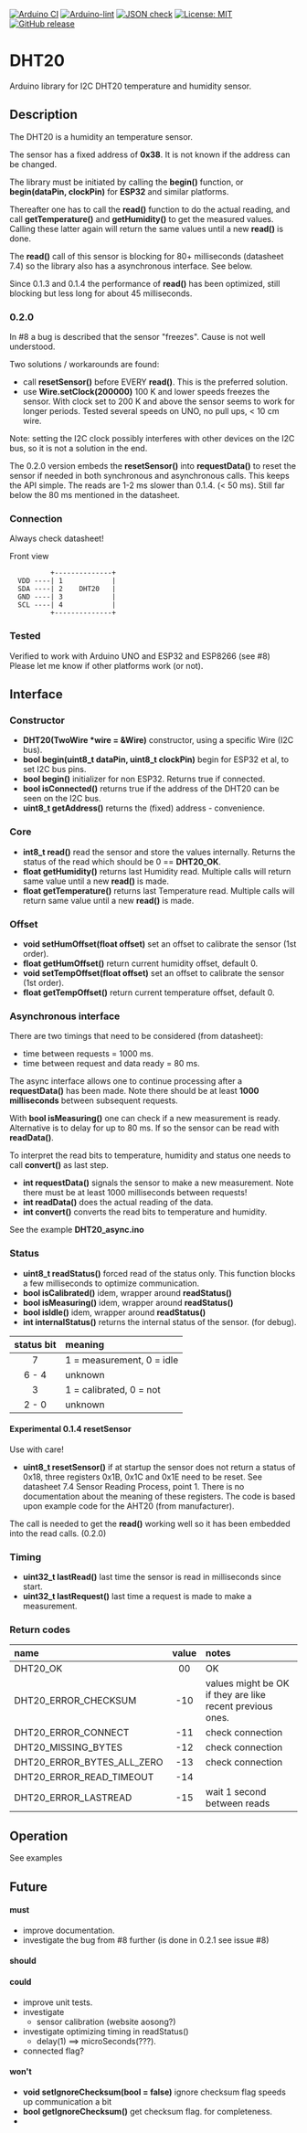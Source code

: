 
[![Arduino CI](https://github.com/RobTillaart/DHT20/workflows/Arduino%20CI/badge.svg)](https://github.com/marketplace/actions/arduino_ci)
[![Arduino-lint](https://github.com/RobTillaart/DHT20/actions/workflows/arduino-lint.yml/badge.svg)](https://github.com/RobTillaart/DHT20/actions/workflows/arduino-lint.yml)
[![JSON check](https://github.com/RobTillaart/DHT20/actions/workflows/jsoncheck.yml/badge.svg)](https://github.com/RobTillaart/DHT20/actions/workflows/jsoncheck.yml)
[![License: MIT](https://img.shields.io/badge/license-MIT-green.svg)](https://github.com/RobTillaart/DHT20/blob/master/LICENSE)
[![GitHub release](https://img.shields.io/github/release/RobTillaart/DHT20.svg?maxAge=3600)](https://github.com/RobTillaart/DHT20/releases)


# DHT20

Arduino library for I2C DHT20 temperature and humidity sensor.


## Description

The DHT20 is a humidity an temperature sensor. 

The sensor has a fixed address of **0x38**.
It is not known if the address can be changed.

The library must be initiated by calling the **begin()** function, 
or **begin(dataPin, clockPin)** for **ESP32** and similar platforms.

Thereafter one has to call the **read()** function to do the actual reading,
and call **getTemperature()** and **getHumidity()** to get the measured values.
Calling these latter again will return the same values until a new **read()** is done.

The **read()** call of this sensor is blocking for 80+ milliseconds (datasheet 7.4)
so the library also has a asynchronous interface. See below.

Since 0.1.3 and 0.1.4 the performance of **read()** has been optimized, 
still blocking but less long for about 45 milliseconds.


### 0.2.0

In #8 a bug is described that the sensor "freezes".
Cause is not well understood.

Two solutions / workarounds are found:
- call **resetSensor()** before EVERY **read()**. 
This is the preferred solution.
- use **Wire.setClock(200000)** 100 K and lower speeds freezes the sensor.
With clock set to 200 K and above the sensor seems to work for longer periods.
Tested several speeds on UNO, no pull ups, < 10 cm wire.

Note: setting the I2C clock possibly interferes with other devices on the I2C bus,
so it is not a solution in the end.

The 0.2.0 version embeds the **resetSensor()** into **requestData()** to 
reset the sensor if needed in both synchronous and asynchronous calls.
This keeps the API simple. The reads are 1-2 ms slower than 0.1.4. (< 50 ms).
Still far below the 80 ms mentioned in the datasheet. 


### Connection

Always check datasheet!

Front view
```
          +--------------+
  VDD ----| 1            |
  SDA ----| 2    DHT20   |
  GND ----| 3            |
  SCL ----| 4            |
          +--------------+
```

### Tested

Verified to work with Arduino UNO and ESP32 and ESP8266 (see #8)
Please let me know if other platforms work (or not).


## Interface


### Constructor

- **DHT20(TwoWire \*wire = &Wire)** constructor, using a specific Wire (I2C bus).
- **bool begin(uint8_t dataPin, uint8_t clockPin)** begin for ESP32 et al, to set I2C bus pins.
- **bool begin()** initializer for non ESP32. Returns true if connected.
- **bool isConnected()** returns true if the address of the DHT20 can be seen on the I2C bus.
- **uint8_t getAddress()** returns the (fixed) address - convenience.

### Core

- **int8_t read()** read the sensor and store the values internally. 
Returns the status of the read which should be 0 == **DHT20_OK**.
- **float getHumidity()** returns last Humidity read.
Multiple calls will return same value until a new **read()** is made.
- **float getTemperature()** returns last Temperature read.
Multiple calls will return same value until a new **read()** is made.


### Offset

- **void setHumOffset(float offset)** set an offset to calibrate the sensor (1st order).
- **float getHumOffset()** return current humidity offset, default 0.
- **void setTempOffset(float offset)** set an offset to calibrate the sensor (1st order).
- **float getTempOffset()** return current temperature offset, default 0.


### Asynchronous interface

There are two timings that need to be considered (from datasheet):
- time between requests = 1000 ms.
- time between request and data ready = 80 ms.

The async interface allows one to continue processing after a **requestData()** has been made. 
Note there should be at least **1000 milliseconds** between subsequent requests.

With **bool isMeasuring()** one can check if a new measurement is ready.
Alternative is to delay for up to 80 ms.
If so the sensor can be read with **readData()**.

To interpret the read bits to temperature, humidity and status one needs to call **convert()** as last step.


- **int requestData()** signals the sensor to make a new measurement.
Note there must be at least 1000 milliseconds between requests!
- **int readData()** does the actual reading of the data.
- **int convert()** converts the read bits to temperature and humidity.

See the example **DHT20_async.ino**


### Status

- **uint8_t readStatus()** forced read of the status only.
This function blocks a few milliseconds to optimize communication.
- **bool isCalibrated()** idem, wrapper around **readStatus()**
- **bool isMeasuring()** idem, wrapper around **readStatus()**
- **bool isIdle()** idem, wrapper around **readStatus()**
- **int internalStatus()** returns the internal status of the sensor. (for debug).

|  status bit  |  meaning                   |
|:------------:|:---------------------------|
|    7         |  1 = measurement, 0 = idle |
|  6 - 4       |  unknown                   |
|    3         |  1 = calibrated, 0 = not   |
|  2 - 0       |  unknown                   |


#### Experimental 0.1.4 resetSensor

Use with care!

- **uint8_t resetSensor()** if at startup the sensor does not return a status of 0x18, 
three registers 0x1B, 0x1C and 0x1E need to be reset. 
See datasheet 7.4 Sensor Reading Process, point 1.
There is no documentation about the meaning of these registers.
The code is based upon example code for the AHT20 (from manufacturer).

The call is needed to get the **read()** working well so it has been embedded into
the read calls. (0.2.0)


### Timing

- **uint32_t lastRead()** last time the sensor is read in milliseconds since start.
- **uint32_t lastRequest()** last time a request is made to make a measurement.


### Return codes

| name                        |  value  |  notes  |
|:----------------------------|:-------:|:--------|
| DHT20_OK                    |    00   |  OK
| DHT20_ERROR_CHECKSUM        |   -10   |  values might be OK if they are like recent previous ones.
| DHT20_ERROR_CONNECT         |   -11   |  check connection
| DHT20_MISSING_BYTES         |   -12   |  check connection
| DHT20_ERROR_BYTES_ALL_ZERO  |   -13   |  check connection
| DHT20_ERROR_READ_TIMEOUT    |   -14   |
| DHT20_ERROR_LASTREAD        |   -15   |  wait 1 second between reads


## Operation

See examples


## Future

#### must
- improve documentation.
- investigate the bug from #8 further
  (is done in 0.2.1 see issue #8)

#### should


#### could
- improve unit tests.
- investigate 
  - sensor calibration (website aosong?)
- investigate optimizing timing in readStatus()
  - delay(1) ==> microSeconds(???).
- connected flag?


#### won't

- **void setIgnoreChecksum(bool = false)** ignore checksum flag speeds up communication a bit
- **bool getIgnoreChecksum()** get checksum flag. for completeness.
- 


